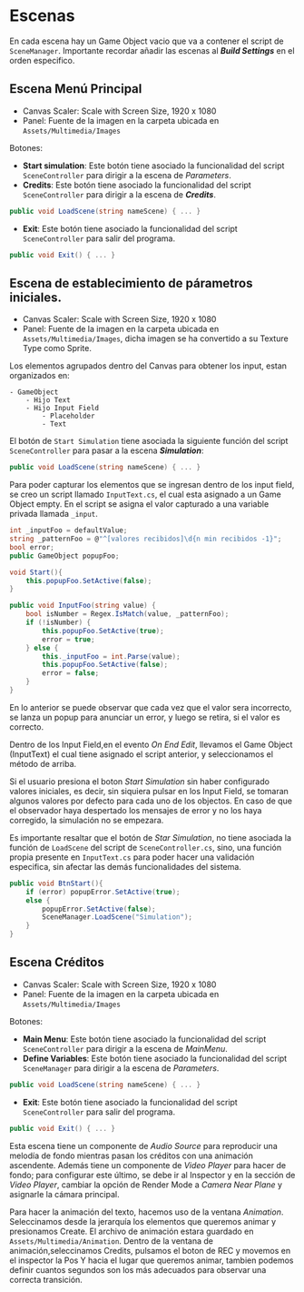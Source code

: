 # Escenas

En cada escena hay un Game Object vacio que va a contener el script de `SceneManager`. Importante recordar añadir las escenas al ***Build Settings*** en el orden especifico.

## Escena Menú Principal

- Canvas Scaler: Scale with Screen Size, 1920 x 1080
- Panel: Fuente de la imagen en la carpeta ubicada en `Assets/Multimedia/Images`


Botones:
- **Start simulation**: Este botón tiene asociado la funcionalidad del script `SceneController` para dirigir a la escena de *Parameters*.
- **Credits**: Este botón tiene asociado la funcionalidad del script `SceneController` para dirigir a la escena de ***Credits***.
```c#
public void LoadScene(string nameScene) { ... }
```
- **Exit**: Este botón tiene asociado la funcionalidad del script `SceneController` para salir del programa.
```c#
public void Exit() { ... }
```


## Escena de establecimiento de párametros iniciales.

- Canvas Scaler: Scale with Screen Size, 1920 x 1080
- Panel: Fuente de la imagen en la carpeta ubicada en `Assets/Multimedia/Images`, dicha imagen se ha convertido a su Texture Type como Sprite.

Los elementos agrupados dentro del Canvas para obtener los input, estan organizados en:  
```
- GameObject  
    - Hijo Text  
    - Hijo Input Field 
        - Placeholder
        - Text
```

El botón de `Start Simulation` tiene asociada la siguiente función del script `SceneController` para pasar a la escena ***Simulation***:
```C#
public void LoadScene(string nameScene) { ... }
```

Para poder capturar los elementos que se ingresan dentro de los input field, se creo un script llamado `InputText.cs`, el cual esta asignado a un Game Object empty. En el script se asigna el valor capturado a una variable privada llamada `_input`.

```C#
int _inputFoo = defaultValue;
string _patternFoo = @"^[valores recibidos]\d{n min recibidos -1}";
bool error;
public GameObject popupFoo;

void Start(){
    this.popupFoo.SetActive(false);
}

public void InputFoo(string value) {
    bool isNumber = Regex.IsMatch(value, _patternFoo);
    if (!isNumber) {
        this.popupFoo.SetActive(true);
        error = true;
    } else {
        this._inputFoo = int.Parse(value);
        this.popupFoo.SetActive(false);
        error = false;
    }
}
```

En lo anterior se puede observar que cada vez que el valor sera incorrecto, se lanza un popup para anunciar un error, y luego se retira, si el valor es correcto.

Dentro de los Input Field,en el evento *On End Edit*, llevamos el Game Object (InputText) el cual tiene asignado el script anterior, y seleccionamos el método de arriba. 

Si el usuario presiona el boton *Start Simulation* sin haber configurado valores iniciales, es decir, sin siquiera pulsar en los Input Field, se tomaran algunos valores por defecto para cada uno de los objectos. En caso de que el observador haya despertado los mensajes de error y no los haya corregido, la simulación no se empezara. 


Es importante resaltar que el botón de *Star Simulation*, no tiene asociada la función de `LoadScene` del script de `SceneController.cs`, sino, una función propia presente en `InputText.cs` para poder hacer una validación especifica, sin afectar las demás funcionalidades del sistema.

```C#
public void BtnStart(){
    if (error) popupError.SetActive(true);
    else {
        popupError.SetActive(false);
        SceneManager.LoadScene("Simulation");
    }
}
```

## Escena Créditos

- Canvas Scaler: Scale with Screen Size, 1920 x 1080
- Panel: Fuente de la imagen en la carpeta ubicada en `Assets/Multimedia/Images`

Botones: 
- **Main Menu**: Este botón tiene asociado la funcionalidad del script `SceneController` para dirigir a la escena de *MainMenu*.
- **Define Variables**: Este botón tiene asociado la funcionalidad del script `SceneManager` para dirigir a la escena de *Parameters*.
```c#
public void LoadScene(string nameScene) { ... }
```
- **Exit**: Este botón tiene asociado la funcionalidad del script `SceneController` para salir del programa.
```c#
public void Exit() { ... }
```

Esta escena tiene un componente de *Audio Source* para reproducir una melodía de fondo mientras pasan los créditos con una animación ascendente. Además tiene un componente de *Video Player* para hacer de fondo; para configurar este último, se debe ir al Inspector y en la sección de *Video Player*, cambiar la opción de Render Mode a *Camera Near Plane* y asignarle la cámara principal.

Para hacer la animación del texto, hacemos uso de la ventana *Animation*. Seleccinamos desde la jerarquía los elementos que queremos animar y presionamos Create. El archivo de animación estara guardado en `Assets/Multimedia/Animation`. Dentro de la ventana de animación,seleccinamos Credits, pulsamos el boton de REC y movemos en el inspector la Pos Y hacia el lugar que queremos animar, tambien podemos definir cuantos segundos son los más adecuados para observar una correcta transición.
